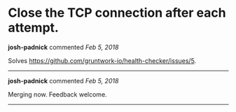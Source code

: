 # Close the TCP connection after each attempt.

**josh-padnick** commented *Feb 5, 2018*

Solves https://github.com/gruntwork-io/health-checker/issues/5.
<br />
***


**josh-padnick** commented *Feb 5, 2018*

Merging now. Feedback welcome.
***

